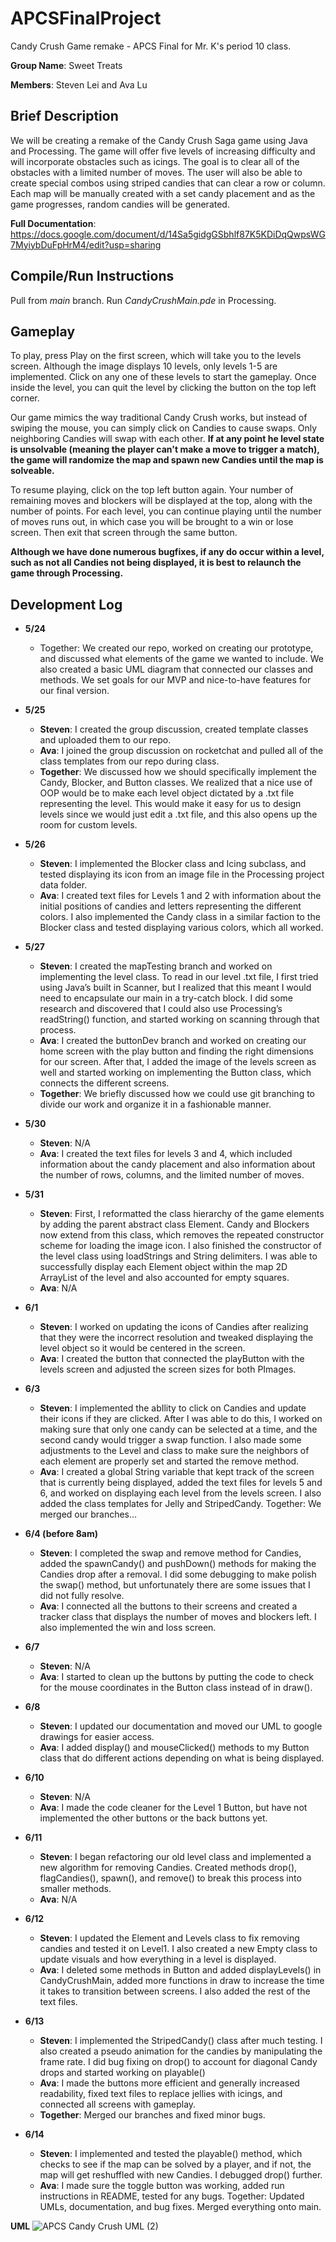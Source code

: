 # APCSFinalProject
Candy Crush Game remake - APCS Final for Mr. K's period 10 class.

**Group Name**: Sweet Treats

**Members**: Steven Lei and Ava Lu

## Brief Description ##
We will be creating a remake of the Candy Crush Saga game using Java and Processing. The game will offer five levels of increasing difficulty and will incorporate obstacles such as icings. The goal is to clear all of the obstacles with a limited number of moves. The user will also be able to create special combos using striped candies that can clear a row or column. Each map will be manually created with a set candy placement and as the game progresses, random candies will be generated.

**Full Documentation**: https://docs.google.com/document/d/14Sa5gidgGSbhlf87K5KDiDqQwpsWG7MyiybDuFpHrM4/edit?usp=sharing



## Compile/Run Instructions ##
Pull from _main_ branch. Run  _CandyCrushMain.pde_ in Processing. 
## Gameplay ##
To play, press Play on the first screen, which will take you to the levels screen. Although the image displays 10 levels, only levels 1-5 are implemented. Click on any one of these levels to start the gameplay. Once inside the level, you can quit the level by clicking the button on the top left corner. 

Our game mimics the way traditional Candy Crush works, but instead of swiping the mouse, you can simply click on Candies to cause swaps. Only neighboring Candies will swap with  each other. **If at any point he level state is unsolvable (meaning the player can't make a move to trigger a match), the game will randomize the map and spawn new Candies until the map is solveable.**

To resume playing, click on the top left button again. Your number of remaining moves and blockers will be displayed at the top, along with the number of points. For each level, you can continue playing until the number of moves runs out, in which case you will be brought to a win or lose screen. Then exit that screen through the same button. 

**Although we have done numerous bugfixes, if any do occur within a level, such as not all Candies not being displayed, it is best to relaunch the game through Processing.**

## Development Log ##

* **5/24**
  * Together: We created our repo, worked on creating our prototype, and discussed what elements of the game we wanted to include. We also created a basic UML diagram that connected our classes and methods. We set goals for our MVP and nice-to-have features for our final version.

* **5/25**
  * **Steven**: I created the group discussion, created template classes and uploaded them to our repo.
  * **Ava**: I joined the group discussion on rocketchat and pulled all of the class templates from our repo during class.
  * **Together**: We discussed how we should specifically implement the Candy, Blocker, and Button classes. We realized that a nice use of OOP would be to make each level object dictated by a .txt file representing the level. This would make it easy for us to design levels since we would just edit a .txt file, and this also opens up the room for custom levels.

* **5/26**
  * **Steven**: I implemented the Blocker class and Icing subclass, and tested displaying its icon from an image file in the Processing project data folder.
  * **Ava**: I created text files for Levels 1 and 2 with information about the initial positions of candies and letters representing the different colors. I also implemented the Candy class in a similar faction to the Blocker class and tested displaying various colors, which all worked.

* **5/27**
  * **Steven**: I created the mapTesting branch and worked on implementing the level class. To read in our level .txt file, I first tried using Java’s built in Scanner, but I realized that this meant I would need to encapsulate our main in a try-catch block. I did some research and discovered that I could also use Processing’s readString() function, and started working on scanning through that process.
  * **Ava**: I created the buttonDev branch and worked on creating our home screen with the play button and finding the right dimensions for our screen. After that, I added the image of the levels screen as well and started working on implementing the Button class, which connects the different screens.
  * **Together**: We briefly discussed how we could use git branching to divide our work and organize it in a fashionable manner.

* **5/30**
  * **Steven**: N/A
  * **Ava**: I created the text files for levels 3 and 4, which included information about the candy placement and also information about the number of rows, columns, and the limited number of moves.

* **5/31**
  * **Steven**: First, I reformatted the class hierarchy of the game elements by adding the parent abstract class Element. Candy and Blockers now extend from this class, which removes the repeated constructor scheme for loading the image icon. I also finished the constructor of the level class using loadStrings and String delimiters. I was able to successfully display each Element object within the map 2D ArrayList of the level and also accounted for empty squares.
  * **Ava**: N/A

* **6/1**
  * **Steven**: I worked on updating the icons of Candies after realizing that they were the incorrect resolution and tweaked displaying the level object so it would be centered in the screen.
  * **Ava**: I created the button that connected the playButton with the levels screen and adjusted the screen sizes for both PImages.

* **6/3**
  * **Steven**: I implemented the abIlity to click on Candies and update their icons if they are clicked. After I was able to do this, I worked on making sure that only one candy can be selected at a time, and the second candy would trigger a swap function. I also made some adjustments to the Level and class to make sure the neighbors of each element are properly set and started the remove method.
  * **Ava**: I created a global String variable that kept track of the screen that is currently being displayed, added the text files for levels 5 and 6, and worked on displaying  each level from the levels screen. I also added the class templates for Jelly and StripedCandy.
Together: We merged our branches…

* **6/4 (before 8am)**
  * **Steven**: I completed the swap and remove method for Candies, added the spawnCandy() and pushDown() methods for making the Candies drop after a removal. I did some debugging to make polish the swap() method, but unfortunately there are some issues that I did not fully resolve.
  * **Ava**: I connected all the buttons to their screens and created a tracker class that displays the number of moves and blockers left. I also implemented the win and loss screen.

* **6/7**
  * **Steven**: N/A
  * **Ava**: I started to clean up the buttons by putting the code to check for the mouse coordinates in the Button class instead of in draw().

* **6/8**
  * **Steven**: I updated our documentation and moved our UML to google drawings for easier access.
  * **Ava**: I added display() and mouseClicked() methods to my Button class that do different actions depending on what is being displayed.

* **6/10**
  * **Steven**: N/A
  * **Ava**: I made the code cleaner for the Level 1 Button, but have not implemented the other buttons or the back buttons yet.

* **6/11**
  * **Steven**: I began refactoring our old level class and implemented a new algorithm for removing Candies. Created methods drop(), flagCandies(), spawn(), and remove() to break this process into smaller methods.
  * **Ava**: N/A

* **6/12**
  * **Steven**: I updated the Element and Levels class to fix removing candies and tested it on Level1. I also created a new Empty class to update visuals and how everything in a level is displayed.
  * **Ava**: I deleted some methods in Button and added displayLevels() in CandyCrushMain, added more functions in draw to increase the time it takes to transition between screens. I also added the rest of the text files.

* **6/13**
  * **Steven**: I implemented the StripedCandy() class after much testing. I also created a pseudo animation
	for the candies by manipulating the frame rate. I did bug fixing on drop() to account for diagonal Candy drops and started working on playable()
  * **Ava**: I made the buttons more efficient and generally increased readability, fixed text files to replace jellies with icings, and connected all screens with gameplay.
  * **Together**: Merged our branches and fixed minor bugs.

* **6/14**
  * **Steven**: I implemented and tested the playable() method, which checks to see if the map can be solved by a player, and if not, the map will get reshuffled with new Candies. I debugged drop() further.
  * **Ava**: I made sure the toggle button was working, added run instructions in README, tested for any bugs.
Together: Updated UMLs, documentation, and bug fixes. Merged everything onto main.



**UML**
![APCS Candy Crush UML (2)](https://user-images.githubusercontent.com/46882137/121901383-59772880-ccf4-11eb-8497-b17fac5c5c17.png)
